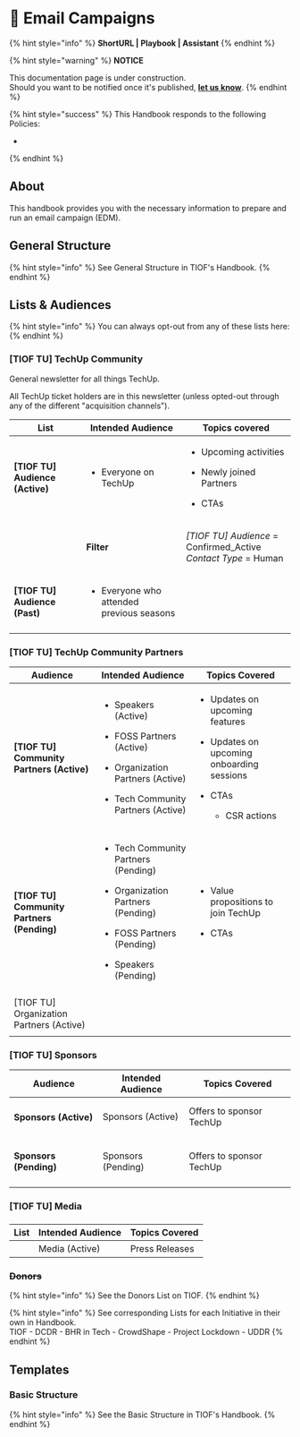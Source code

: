 # 🚧 Email Campaigns

{% hint style="info" %}
**ShortURL | Playbook | Assistant**
{% endhint %}

{% hint style="warning" %}
**NOTICE**

This documentation page is under construction.\
Should you want to be notified once it's published, [**let us know**](https://tiof.click/TIOFTarianUpdatesService).
{% endhint %}

{% hint style="success" %}
This Handbook responds to the following Policies:

*
{% endhint %}

## About

This handbook provides you with the necessary information to prepare and run an email campaign (EDM).

## General Structure

{% hint style="info" %}
See General Structure in TIOF's Handbook.
{% endhint %}



## Lists & Audiences



{% hint style="info" %}
You can always opt-out from any of these lists here:
{% endhint %}

### \[TIOF TU] TechUp Community

General newsletter for all things TechUp.

All TechUp ticket holders are in this newsletter (unless opted-out through any of the different "acquisition channels").

| List                             | Intended Audience                                        | Topics covered                                                                                     |
| -------------------------------- | -------------------------------------------------------- | -------------------------------------------------------------------------------------------------- |
| **\[TIOF TU] Audience (Active)** | <p></p><ul><li>Everyone on TechUp</li></ul>              | <ul><li>Upcoming activities</li></ul><ul><li>Newly joined Partners</li></ul><ul><li>CTAs</li></ul> |
|                                  | **Filter**                                               | <p><em>[TIOF TU] Audience</em> = Confirmed_Active<br><em>Contact Type</em> = Human</p>             |
| **\[TIOF TU] Audience (Past)**   | <ul><li>Everyone who attended previous seasons</li></ul> |                                                                                                    |
|                                  |                                                          |                                                                                                    |

### \[TIOF TU] TechUp Community Partners



| Audience                                                         | Intended Audience                                                                                                                                                                               | Topics Covered                                                                                                                                                    |
| ---------------------------------------------------------------- | ----------------------------------------------------------------------------------------------------------------------------------------------------------------------------------------------- | ----------------------------------------------------------------------------------------------------------------------------------------------------------------- |
| <h4><strong>[TIOF TU]</strong> Community Partners (Active)</h4>  | <ul><li>Speakers (Active)</li></ul><ul><li>FOSS Partners (Active)</li></ul><ul><li>Organization Partners (Active)</li></ul><ul><li>Tech Community Partners (Active)</li></ul>                   | <ul><li>Updates on upcoming features</li></ul><ul><li>Updates on upcoming onboarding sessions</li></ul><ul><li><p>CTAs</p><ul><li>CSR actions</li></ul></li></ul> |
| <h4><strong>[TIOF TU]</strong> Community Partners (Pending)</h4> | <p></p><ul><li>Tech Community Partners (Pending)</li></ul><ul><li>Organization Partners (Pending)</li></ul><ul><li>FOSS Partners (Pending)</li></ul><ul><li>Speakers (Pending)</li></ul><p></p> | <ul><li>Value propositions to join TechUp</li></ul><ul><li>CTAs</li></ul>                                                                                         |
|                                                                  |                                                                                                                                                                                                 |                                                                                                                                                                   |
| \[TIOF TU] Organization Partners (Active)                        |                                                                                                                                                                                                 |                                                                                                                                                                   |
|                                                                  |                                                                                                                                                                                                 |                                                                                                                                                                   |



### \[TIOF TU] Sponsors

| Audience                    | Intended Audience  | Topics Covered           |
| --------------------------- | ------------------ | ------------------------ |
| <h4>Sponsors (Active)</h4>  | Sponsors (Active)  | Offers to sponsor TechUp |
| <h4>Sponsors (Pending)</h4> | Sponsors (Pending) | Offers to sponsor TechUp |

####



### \[TIOF TU] Media

###

| List      | Intended Audience | Topics Covered |
| --------- | ----------------- | -------------- |
| <h4></h4> | Media (Active)    | Press Releases |

####



### ~~Donors~~

{% hint style="info" %}
See the Donors List on TIOF.
{% endhint %}



{% hint style="info" %}
See corresponding Lists for each Initiative in their own in Handbook.\
TIOF - DCDR - BHR in Tech - CrowdShape - Project Lockdown - UDDR&#x20;
{% endhint %}







## Templates



### Basic Structure

{% hint style="info" %}
See the Basic Structure in TIOF's Handbook.
{% endhint %}







